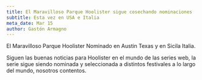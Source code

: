 ```yaml
---
title: El Maravilloso Parque Hoolister sigue cosechando nominaciones
subtitle: Esta vez en USA e Italia
meta_date: Mar 15
author: Gastón Armagno
---
```


El Maravilloso Parque Hoolister Nominado en Austin Texas y en Sicila Italia.

Siguen las buenas noticias para Hoolister en el mundo de las series web, la serie sigue siendo nominada y seleccionada a distintos festivales a lo largo del mundo, nosotros contentos.
